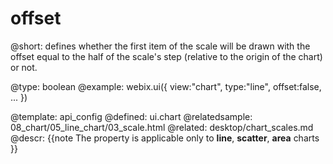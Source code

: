 offset
=============


@short:
	defines whether the first item of the scale will be drawn with the offset equal to the half of the scale's step (relative to the origin of the chart) or not.

@type: boolean
@example:
webix.ui({
	view:"chart",
	type:"line",
    offset:false,
    ...
})

@template:	api_config
@defined:	ui.chart
@relatedsample:
	08_chart/05_line_chart/03_scale.html
@related: 
	desktop/chart_scales.md
@descr:
{{note
The property is applicable only to **line**, **scatter**, **area** charts
}}


